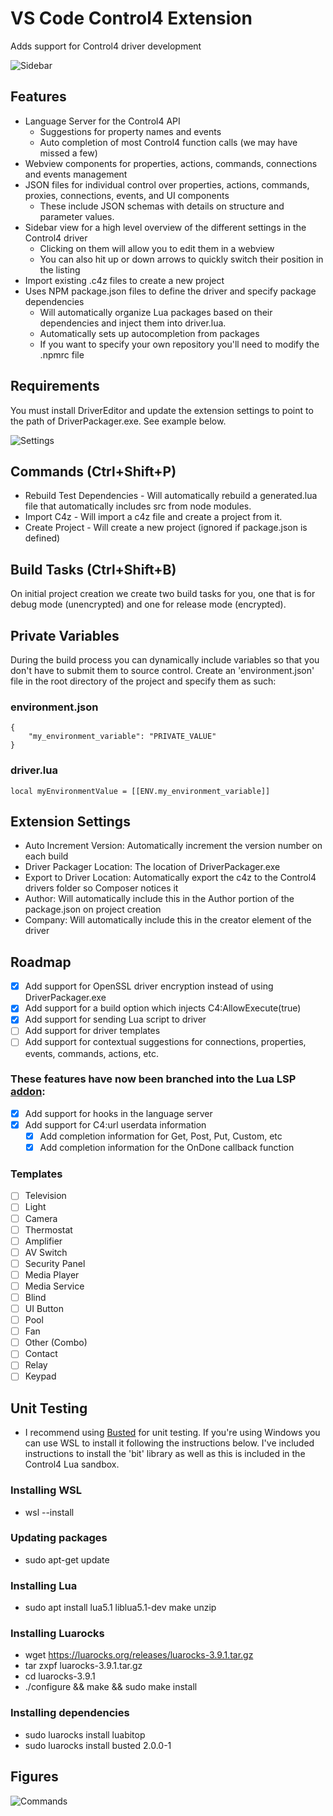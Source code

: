 # VS Code Control4 Extension
Adds support for Control4 driver development

![Sidebar](https://raw.githubusercontent.com/annex4-inc/vscode-control4-ext/master/images/sideview.PNG)

## Features
* Language Server for the Control4 API
  * Suggestions for property names and events
  * Auto completion of most Control4 function calls (we may have missed a few)
* Webview components for properties, actions, commands, connections and events management
* JSON files for individual control over properties, actions, commands, proxies, connections, events, and UI components
    * These include JSON schemas with details on structure and parameter values.
* Sidebar view for a high level overview of the different settings in the Control4 driver
    * Clicking on them will allow you to edit them in a webview
    * You can also hit up or down arrows to quickly switch their position in the listing
* Import existing .c4z files to create a new project
* Uses NPM package.json files to define the driver and specify package dependencies
  * Will automatically organize Lua packages based on their dependencies and inject them into driver.lua.
  * Automatically sets up autocompletion from packages 
  * If you want to specify your own repository you'll need to modify the .npmrc file

## Requirements

You must install DriverEditor and update the extension settings to point to the path of DriverPackager.exe. See example below.

![Settings](https://raw.githubusercontent.com/annex4-inc/vscode-control4-ext/master/images/settings.PNG)

## Commands (Ctrl+Shift+P)
* Rebuild Test Dependencies - Will automatically rebuild a generated.lua file that automatically includes src from node modules.
* Import C4z - Will import a c4z file and create a project from it.
* Create Project - Will create a new project (ignored if package.json is defined)

## Build Tasks (Ctrl+Shift+B)
On initial project creation we create two build tasks for you, one that is for debug mode (unencrypted) and one for release mode (encrypted).

## Private Variables
During the build process you can dynamically include variables so that you don't have to submit them to source control. Create an 'environment.json' file in the root directory of the project and specify them as such:

### environment.json

```
{
    "my_environment_variable": "PRIVATE_VALUE"
}
```
### driver.lua
```
local myEnvironmentValue = [[ENV.my_environment_variable]]
```

## Extension Settings
* Auto Increment Version: Automatically increment the version number on each build
* Driver Packager Location: The location of DriverPackager.exe
* Export to Driver Location: Automatically export the c4z to the Control4 drivers folder so Composer notices it
* Author: Will automatically include this in the Author portion of the package.json on project creation
* Company: Will automatically include this in the creator element of the driver

## Roadmap
- [x] Add support for OpenSSL driver encryption instead of using DriverPackager.exe
- [x] Add support for a build option which injects C4:AllowExecute(true)
- [x] Add support for sending Lua script to driver
- [ ] Add support for driver templates
- [ ] Add support for contextual suggestions for connections, properties, events, commands, actions, etc.

### These features have now been branched into the Lua LSP [addon](https://github.com/annex4-inc/lua-addon-control4): 
- [x] Add support for hooks in the language server
- [x] Add support for C4:url userdata information
    - [x] Add completion information for Get, Post, Put, Custom, etc
    - [x] Add completion information for the OnDone callback function

### Templates
- [ ] Television
- [ ] Light
- [ ] Camera
- [ ] Thermostat
- [ ] Amplifier
- [ ] AV Switch
- [ ] Security Panel
- [ ] Media Player
- [ ] Media Service
- [ ] Blind
- [ ] UI Button
- [ ] Pool
- [ ] Fan
- [ ] Other (Combo)
- [ ] Contact
- [ ] Relay
- [ ] Keypad

## Unit Testing
* I recommend using [Busted](https://lunarmodules.github.io/busted/) for unit testing. If you're using Windows you can use  WSL to install it following the instructions below. I've included instructions to install the 'bit' library as well as this is included in the Control4 Lua sandbox.

### Installing WSL
- wsl --install
### Updating packages
- sudo apt-get update
### Installing Lua
- sudo apt install lua5.1 liblua5.1-dev make unzip
### Installing Luarocks
- wget https://luarocks.org/releases/luarocks-3.9.1.tar.gz
- tar zxpf luarocks-3.9.1.tar.gz
- cd luarocks-3.9.1
- ./configure && make && sudo make install
### Installing dependencies
- sudo luarocks install luabitop
- sudo luarocks install busted 2.0.0-1

## Figures

![Commands](https://raw.githubusercontent.com/annex4-inc/vscode-control4-ext/master/images/commands.PNG)
